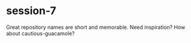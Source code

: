 # session-7
 Great repository names are short and memorable. Need inspiration? How about cautious-guacamole? 
